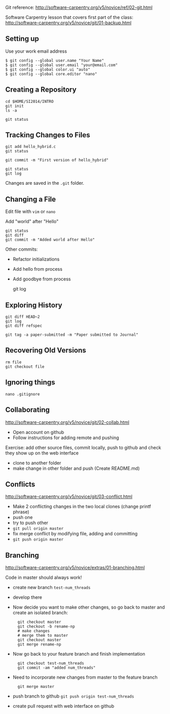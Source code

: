 Git reference: http://software-carpentry.org/v5/novice/ref/02-git.html

Software Carpentry lesson that covers first part of the class:
http://software-carpentry.org/v5/novice/git/01-backup.html

## Setting up

Use your work email address

    $ git config --global user.name "Your Name"
    $ git config --global user.email "your@email.com"
    $ git config --global color.ui "auto"
    $ git config --global core.editor "nano"
    
## Creating a Repository

    cd $HOME/SI2014/INTRO
    git init
    ls -a
    
    git status

## Tracking Changes to Files

    git add hello_hybrid.c
    git status
    
    git commit -m "First version of hello_hybrid"
    
    git status
    git log

Changes are saved in the `.git` folder.

## Changing a File

Edit file with `vim` or `nano`

Add "world" after "Hello"

    git status
    git diff
    git commit -m "Added world after Hello"

Other commits: 

* Refactor initializations
* Add hello from process
* Add goodbye from process


	git log
    
## Exploring History

    git diff HEAD~2
    git log 
    git diff refspec
    
    git tag -a paper-submitted -m "Paper submitted to Journal"

## Recovering Old Versions

    rm file
    git checkout file
    
## Ignoring things

    nano .gitignore
    
## Collaborating

http://software-carpentry.org/v5/novice/git/02-collab.html

* Open account on github
* Follow instructions for adding remote and pushing

Exercise: add other source files, commit locally, push to github and check they
show up on the web interface

* clone to another folder
* make change in other folder and push (Create README.md)

## Conflicts

http://software-carpentry.org/v5/novice/git/03-conflict.html

* Make 2 conflicting changes in the two local clones (change printf phrase)
* push one
* try to push other
* `git pull origin master`
* fix merge conflict by modifying file, adding and committing
* `git push origin master`

## Branching
http://software-carpentry.org/v5/novice/extras/01-branching.html

Code in master should always work!

* create new branch `test-num_threads`
* develop there
* Now decide you want to make other changes, so go back to master and create an isolated branch:

        git checkout master
        git checkout -b rename-np
        # make changes
        # merge them to master
        git checkout master
        git merge rename-np
        
* Now go back to your feature branch and finish implementation

        git checkout test-num_threads
        git commit -am "added num_threads"

* Need to incorporate new changes from master to the feature branch

        git merge master
        
* push branch to github `git push origin test-num_threads`
* create pull request with web interface on github
